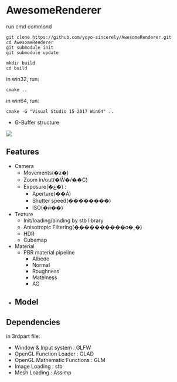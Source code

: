 # AwesomeRenderer

run cmd commond 

```
git clone https://github.com/yoyo-sincerely/AwesomeRenderer.git
cd AwesomeRenderer
git submodule init
git submodule update

mkdir build
cd build
```
in win32, run:
```
cmake ..
```

in win64, run:
```
cmake -G "Visual Studio 15 2017 Win64" ..
```

- G-Buffer structure

![](https://github.com/yoyo-sincerely/MyPic/blob/master/PBR/GBuffer_data_structure.png?raw=true)

## Features

- Camera
	- Movements(�ƶ�)
	- Zoom in/out(�Ŵ�/��С)
	- Exposure(�ع�) :
		- Aperture(��Ȧ)
		- Shutter speed(��������)
		- ISO(�й��)
- Texture
	- Init/loading/binding by stb library
	- Anisotropic Filtering(����������ɢ�˲�)
	- HDR
	- Cubemap
- Material
	- PBR material pipeline
		- Albedo
		- Normal
		- Roughness
		- Matelness
		- AO
- Model
	- 

## Dependencies

in 3rdpart file:

- Window & Input system : GLFW
- OpenGL Function Loader : GLAD
- OpenGL Mathematic Functions : GLM
- Image Loading : stb
- Mesh Loading : Assimp

